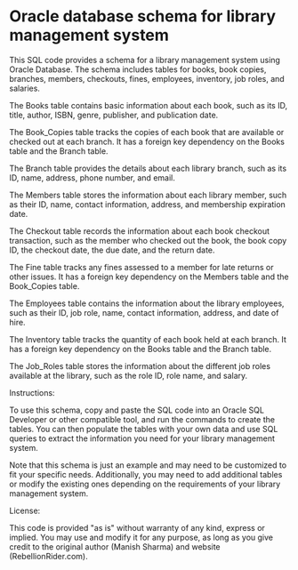 # Oracle database schema for library management system
This SQL code provides a schema for a library management system using Oracle Database. The schema includes tables for books, book copies, branches, members, checkouts, fines, employees, inventory, job roles, and salaries.

The Books table contains basic information about each book, such as its ID, title, author, ISBN, genre, publisher, and publication date.

The Book_Copies table tracks the copies of each book that are available or checked out at each branch. It has a foreign key dependency on the Books table and the Branch table.

The Branch table provides the details about each library branch, such as its ID, name, address, phone number, and email.

The Members table stores the information about each library member, such as their ID, name, contact information, address, and membership expiration date.

The Checkout table records the information about each book checkout transaction, such as the member who checked out the book, the book copy ID, the checkout date, the due date, and the return date.

The Fine table tracks any fines assessed to a member for late returns or other issues. It has a foreign key dependency on the Members table and the Book_Copies table.

The Employees table contains the information about the library employees, such as their ID, job role, name, contact information, address, and date of hire.

The Inventory table tracks the quantity of each book held at each branch. It has a foreign key dependency on the Books table and the Branch table.

The Job_Roles table stores the information about the different job roles available at the library, such as the role ID, role name, and salary.

Instructions:

To use this schema, copy and paste the SQL code into an Oracle SQL Developer or other compatible tool, and run the commands to create the tables. You can then populate the tables with your own data and use SQL queries to extract the information you need for your library management system.

Note that this schema is just an example and may need to be customized to fit your specific needs. Additionally, you may need to add additional tables or modify the existing ones depending on the requirements of your library management system.

License:

This code is provided "as is" without warranty of any kind, express or implied. You may use and modify it for any purpose, as long as you give credit to the original author (Manish Sharma) and website (RebellionRider.com).
